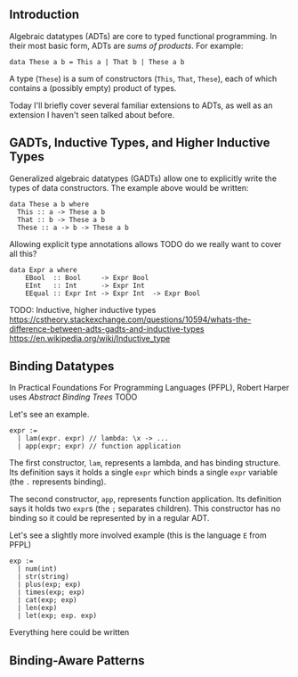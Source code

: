 ## Introduction

Algebraic datatypes (ADTs) are core to typed functional programming. In their most basic form, ADTs are *sums of products*. For example:

```
data These a b = This a | That b | These a b
```

A type (`These`) is a sum of constructors (`This`, `That`, `These`), each of which contains a (possibly empty) product of types.

Today I'll briefly cover several familiar extensions to ADTs, as well as an extension I haven't seen talked about before.

## GADTs, Inductive Types, and Higher Inductive Types

Generalized algebraic datatypes (GADTs) allow one to explicitly write the types of data constructors. The example above would be written:

```
data These a b where
  This :: a -> These a b
  That :: b -> These a b
  These :: a -> b -> These a b
```

Allowing explicit type annotations allows TODO do we really want to cover all this?

```
data Expr a where
    EBool  :: Bool     -> Expr Bool
    EInt   :: Int      -> Expr Int
    EEqual :: Expr Int -> Expr Int  -> Expr Bool
```

TODO: Inductive, higher inductive types
https://cstheory.stackexchange.com/questions/10594/whats-the-difference-between-adts-gadts-and-inductive-types
https://en.wikipedia.org/wiki/Inductive_type

## Binding Datatypes

In Practical Foundations For Programming Languages (PFPL), Robert Harper uses *Abstract Binding Trees* TODO

Let's see an example.

```
expr :=
  | lam(expr. expr) // lambda: \x -> ...
  | app(expr; expr) // function application
```

The first constructor, `lam`, represents a lambda, and has binding structure. Its definition says it holds a single `expr` which binds a single `expr` variable (the `.` represents binding).

The second constructor, `app`, represents function application. Its definition says it holds two `expr`s (the `;` separates children). This constructor has no binding so it could be represented by in a regular ADT.

Let's see a slightly more involved example (this is the language `E` from PFPL)

```
exp :=
  | num(int)
  | str(string)
  | plus(exp; exp)
  | times(exp; exp)
  | cat(exp; exp)
  | len(exp)
  | let(exp; exp. exp)
```

Everything here could be written

## Binding-Aware Patterns
